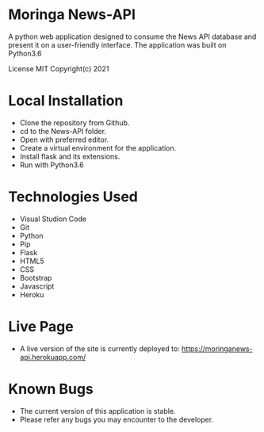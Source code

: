# Moringa News-API

A python web application designed to consume the News API database and present it on a user-friendly interface. The application was built on Python3.6

License MIT Copyright(c) 2021

# Local Installation

<ul>
    <li> Clone the repository from Github.</li>
    <li> cd to the News-API folder.</li>
    <li> Open with preferred editor.</li>
    <li> Create a virtual environment for the application.</li>
    <li> Install flask and its extensions.</li>
    <li> Run with Python3.6</li>
</ul>

# Technologies Used

<ul>
    <li> Visual Studion Code </li>
    <li> Git </li>
    <li> Python </li>
    <li> Pip </li>
    <li> Flask </li>
    <li> HTML5 </li>
    <li> CSS </li>
    <li> Bootstrap </li>
    <li> Javascript </li>
    <li> Heroku </li>
</ul>

# Live Page

- A live version of the site is currently deployed to: https://moringanews-api.herokuapp.com/

# Known Bugs

- The current version of this application is stable.
- Please refer any bugs you may encounter to the developer.

